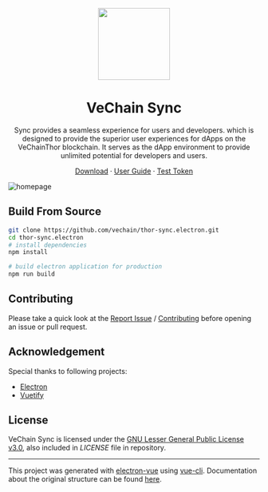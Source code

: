 <p align="center">
<img src="https://github.com/vechain/thor-sync.electron/wiki/Images/Sync512.png" width = "144px" height = "144px" align=center /> 
</p>

<h1 align="center">VeChain Sync</h1>

 <p align="center">Sync provides a seamless experience for users and developers. which is designed to provide the superior user experiences for dApps on the VeChainThor blockchain. It serves as the dApp environment to provide unlimited potential for developers and users.</p>

<p align=center>
<a href="https://github.com/vechain/thor-sync.electron/releases">Download</a> ·
<a href="https://github.com/vechain/thor-sync.electron/wiki">User Guide</a> ·
<a href="http://faucet.vecha.in">Test Token</a>
</p>

![homepage](https://raw.githubusercontent.com/wiki/vechain/thor-sync.electron/Images/homepage.png)


## Build From Source
```bash
git clone https://github.com/vechain/thor-sync.electron.git
cd thor-sync.electron
# install dependencies
npm install

# build electron application for production
npm run build

```

## Contributing
Please take a quick look at the [Report Issue](https://github.com/vechain/thor-sync.electron/wiki/Report-Issue) / [Contributing](https://github.com/vechain/thor-sync.electron/wiki/Contributing) before opening an issue or pull request.

## Acknowledgement
Special thanks to following projects:
- [Electron](https://github.com/electron)
- [Vuetify](https://github.com/vuetifyjs)

## License

VeChain Sync is licensed under the [GNU Lesser General Public License v3.0](https://www.gnu.org/licenses/lgpl-3.0.html), also included in *LICENSE* file in repository.

---

This project was generated with [electron-vue](https://github.com/SimulatedGREG/electron-vue) using [vue-cli](https://github.com/vuejs/vue-cli). Documentation about the original structure can be found [here](https://simulatedgreg.gitbooks.io/electron-vue/content/index.html). 
